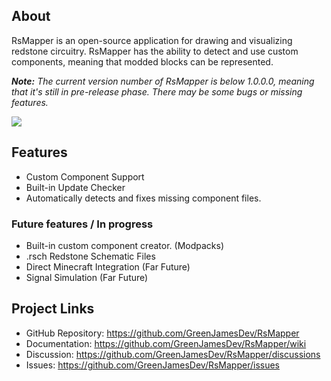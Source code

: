 ## About

RsMapper is an open-source application for drawing and visualizing redstone circuitry. RsMapper has the ability to detect and use custom components, meaning that modded blocks can be represented.

***Note:*** *The current version number of RsMapper is below 1.0.0.0, meaning that it's still in pre-release phase. There may be some bugs or missing features.*

![](https://i.imgur.com/rNrQvSC.png)

## Features

- Custom Component Support
- Built-in Update Checker
- Automatically detects and fixes missing component files.

### Future features / In progress

- Built-in custom component creator. (Modpacks)
- .rsch Redstone Schematic Files
- Direct Minecraft Integration (Far Future)
- Signal Simulation (Far Future)

## Project Links

- GitHub Repository: https://github.com/GreenJamesDev/RsMapper
- Documentation: https://github.com/GreenJamesDev/RsMapper/wiki
- Discussion: https://github.com/GreenJamesDev/RsMapper/discussions
- Issues: https://github.com/GreenJamesDev/RsMapper/issues
